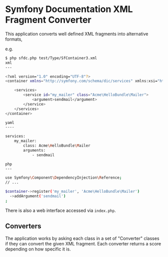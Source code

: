 # Symfony Documentation XML Fragment Converter

This application converts well defined XML fragments into alternative formats,

e.g.

````bash
$ php sfdc.php test/Type/SfContainer3.xml 
xml
---

<?xml version="1.0" encoding="UTF-8"?>
<container xmlns="http://symfony.com/schema/dic/services" xmlns:xsi="http://www.w3.org/2001/XMLSchema-instance" xsi:schemaLocation="http://symfony.com/schema/dic/services http://symfony.com/schema/dic/services/services-1.0.xsd">

    <services>
        <service id="my_mailer" class="Acme\HelloBundle\Mailer">
            <argument>sendmail</argument>
        </service>
    </services>
</container>

yaml
----

services:
    my_mailer:
        class: Acme\HelloBundle\Mailer
        arguments:
            - sendmail

php
---

use Symfony\Component\DependencyInjection\Reference;
// ...

$container->register('my_mailer', 'Acme\HelloBundle\Mailer')
  ->addArgument('sendmail')
;
````

There is also a web interface accessed via `index.php`.

## Converters

The application works by asking each class in a set of "Converter" classes if
they can convert the given XML fragment. Each converter returns a score
depending on how specific it is.

